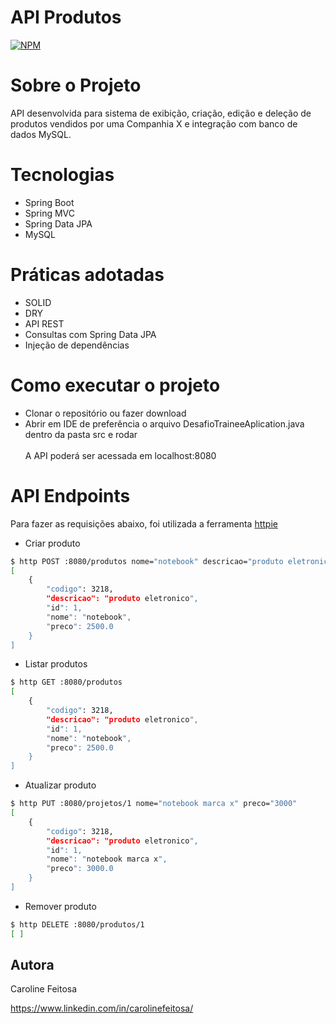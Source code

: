 # API Produtos
[![NPM](https://img.shields.io/npm/l/react)](https://github.com/Anna-Caroline/api-produtos/blob/main/LICENSE) 

# Sobre o Projeto
API desenvolvida para sistema de exibição, criação, edição e deleção de produtos vendidos por uma Companhia X e integração com banco de dados MySQL.

# Tecnologias
- Spring Boot
- Spring MVC
- Spring Data JPA
- MySQL

# Práticas adotadas
- SOLID
- DRY
- API REST
- Consultas com Spring Data JPA
- Injeção de dependências

# Como executar o projeto
- Clonar o repositório ou fazer download
- Abrir em IDE de preferência o arquivo DesafioTraineeAplication.java dentro da pasta src e rodar
<br> <br>A API poderá ser acessada em localhost:8080

# API Endpoints
Para fazer as requisições abaixo, foi utilizada a ferramenta [httpie](https://httpie.io/)

- Criar produto
```bash
$ http POST :8080/produtos nome="notebook" descricao="produto eletronico" codigo="3218" preco="2500"
[
    {
        "codigo": 3218,
        "descricao": "produto eletronico",
        "id": 1,
        "nome": "notebook",
        "preco": 2500.0
    }
]
```
- Listar produtos
```bash
$ http GET :8080/produtos
[
    {
        "codigo": 3218,
        "descricao": "produto eletronico",
        "id": 1,
        "nome": "notebook",
        "preco": 2500.0
    }
]

```
- Atualizar produto

```bash
$ http PUT :8080/projetos/1 nome="notebook marca x" preco="3000"
[
    {
        "codigo": 3218,
        "descricao": "produto eletronico",
        "id": 1,
        "nome": "notebook marca x",
        "preco": 3000.0
    }
]
```
- Remover produto
```bash
$ http DELETE :8080/produtos/1
[ ]
```

## Autora

Caroline Feitosa 

https://www.linkedin.com/in/carolinefeitosa/
